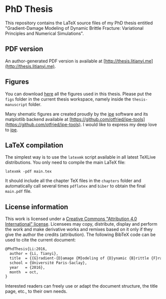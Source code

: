 # PhD Thesis

This repository contains the LaTeX source files of my PhD thesis entitled "Gradient-Damage Modeling of Dynamic Brittle Fracture: Variational Principles and Numerical Simulations".

## PDF version

An author-generated PDF version is available at [http://thesis.litianyi.me](http://thesis.litianyi.me).

## Figures

You can download [here](https://dl.dropboxusercontent.com/u/4509593/Thesis/Figs.7z) all the figures used in this thesis. Please put the `figs` folder in the current thesis workspace, namely inside the `thesis-manuscript` folder.

Many shematic figures are created proudly by the [ipe](http://ipe.otfried.org) software and its matplotlib backend available at [https://github.com/otfried/ipe-tools](https://github.com/otfried/ipe-tools). I would like to express my deep love to [ipe](http://ipe.otfried.org).

## LaTeX compilation

The simplest way is to use the `latexmk` script available in all latest TeXLive distributions. You only need to compile the main LaTeX file:

```
latexmk -pdf main.tex
```

It should include all the chapter TeX files in the `chapters` folder and automatically call several times `pdflatex` and `biber` to obtain the final `main.pdf` file.

## License information

This work is licensed under a [Creative Commons "Attribution 4.0 International" license](https://creativecommons.org/licenses/by/4.0). Licensees may copy, distribute, display and perform the work and make derivative works and remixes based on it only if they give the author the credits (attribution). The following BibTeX code can be used to cite the current document:

``` latex
@PhdThesis{Li:2016,
  author = {Li, Tianyi},
  title  = {{G}radient-{D}amage {M}odeling of {D}ynamic {B}rittle {F}racture: {V}ariational {P}rinciples and {N}umerical {S}imulations},
  school = {Université Paris-Saclay},
  year   = {2016},
  month  = oct,
}
```

Interested readers can freely use or adapt the document structure, the title page, etc., to their own needs.
